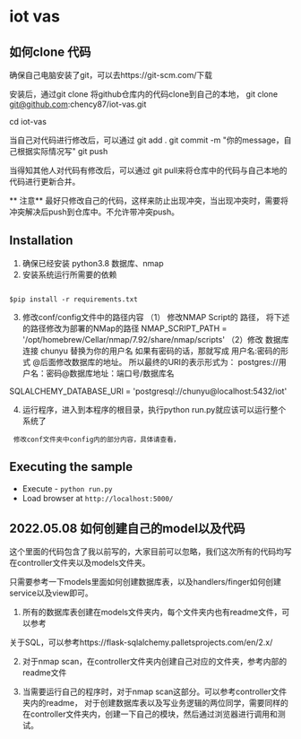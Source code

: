 # iot vas

## 如何clone 代码

确保自己电脑安装了git，可以去https://git-scm.com/下载

安装后，通过git clone 将github仓库内的代码clone到自己的本地，
git clone git@github.com:chency87/iot-vas.git

cd iot-vas

当自己对代码进行修改后，可以通过
git add . 
git commit -m "你的message，自己根据实际情况写"
git push

当得知其他人对代码有修改后，可以通过
git pull来将仓库中的代码与自己本地的代码进行更新合并。

** 注意** 
最好只修改自己的代码，这样来防止出现冲突，当出现冲突时，需要将冲突解决后push到仓库中。不允许带冲突push。

## Installation

1. 确保已经安装 python3.8 数据库、nmap
2. 安装系统运行所需要的依赖
```

$pip install -r requirements.txt

```

3. 修改conf/config文件中的路径内容
（1） 修改NMAP Script的 路径， 将下述的路径修改为部署的NMap的路径
NMAP_SCRIPT_PATH = '/opt/homebrew/Cellar/nmap/7.92/share/nmap/scripts' 
（2）修改 数据库连接
chunyu 替换为你的用户名
如果有密码的话，那就写成 用户名:密码的形式
@后面修改数据库的地址。
所以最终的URI的表示形式为：
postgres://用户名：密码@数据库地址：端口号/数据库名

SQLALCHEMY_DATABASE_URI = 'postgresql://chunyu@localhost:5432/iot'

4. 运行程序，进入到本程序的根目录，执行python run.py就应该可以运行整个系统了


``` 修改conf文件夹中config内的部分内容，具体请查看，```

## Executing the sample

* Execute - ```python run.py```
* Load browser at ```http://localhost:5000/```

## 2022.05.08 如何创建自己的model以及代码

这个里面的代码包含了我以前写的，大家目前可以忽略，我们这次所有的代码均写在controller文件夹以及models文件夹。

只需要参考一下models里面如何创建数据库表，以及handlers/finger如何创建service以及view即可。

1. 所有的数据库表创建在models文件夹内，每个文件夹内也有readme文件，可以参考

关于SQL，可以参考https://flask-sqlalchemy.palletsprojects.com/en/2.x/

2. 对于nmap scan，在controller文件夹内创建自己对应的文件夹，参考内部的readme文件

3. 当需要运行自己的程序时，对于nmap scan这部分。可以参考controller文件夹内的readme， 对于创建数据库表以及写业务逻辑的两位同学，需要同样的在controller文件夹内，创建一下自己的模块，然后通过浏览器进行调用和测试。
